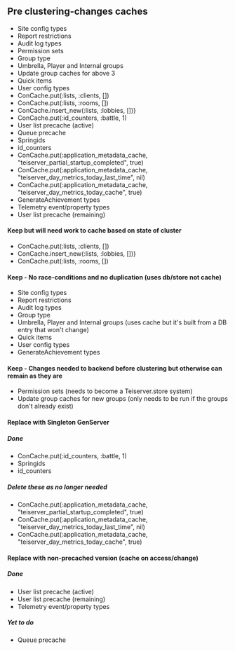 ## Pre clustering-changes caches
- Site config types
- Report restrictions
- Audit log types
- Permission sets
- Group type
- Umbrella, Player and Internal groups
- Update group caches for above 3
- Quick items
- User config types
- ConCache.put(:lists, :clients, [])
- ConCache.put(:lists, :rooms, [])
- ConCache.insert_new(:lists, :lobbies, [])}
- ConCache.put(:id_counters, :battle, 1)
- User list precache (active)
- Queue precache
- Springids
- id_counters
- ConCache.put(:application_metadata_cache, "teiserver_partial_startup_completed", true)
- ConCache.put(:application_metadata_cache, "teiserver_day_metrics_today_last_time", nil)
- ConCache.put(:application_metadata_cache, "teiserver_day_metrics_today_cache", true)
- GenerateAchievement types
- Telemetry event/property types
- User list precache (remaining)

#### Keep but will need work to cache based on state of cluster
- ConCache.put(:lists, :clients, [])
- ConCache.insert_new(:lists, :lobbies, [])}
- ConCache.put(:lists, :rooms, [])

#### Keep - No race-conditions and no duplication (uses db/store not cache)
- Site config types
- Report restrictions
- Audit log types
- Group type
- Umbrella, Player and Internal groups (uses cache but it's built from a DB entry that won't change)
- Quick items
- User config types
- GenerateAchievement types

#### Keep - Changes needed to backend before clustering but otherwise can remain as they are
- Permission sets (needs to become a Teiserver.store system)
- Update group caches for new groups (only needs to be run if the groups don't already exist)

#### Replace with Singleton GenServer
##### Done
- ConCache.put(:id_counters, :battle, 1)
- Springids
- id_counters

##### Delete these as no longer needed
- ConCache.put(:application_metadata_cache, "teiserver_partial_startup_completed", true)
- ConCache.put(:application_metadata_cache, "teiserver_day_metrics_today_last_time", nil)
- ConCache.put(:application_metadata_cache, "teiserver_day_metrics_today_cache", true)

#### Replace with non-precached version (cache on access/change)
##### Done
- User list precache (active)
- User list precache (remaining)
- Telemetry event/property types

##### Yet to do
- Queue precache
